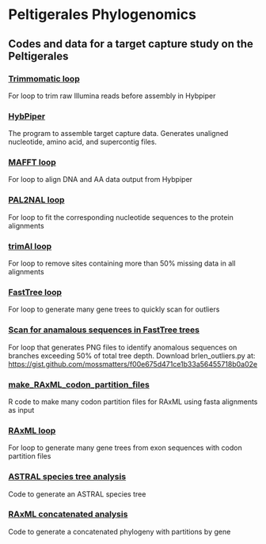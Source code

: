 # Peltigerales Phylogenomics
## Codes and data for a target capture study on the Peltigerales

### [Trimmomatic loop](./trimmomatic.sh)
For loop to trim raw Illumina reads before assembly in Hybpiper

### [HybPiper](https://github.com/mossmatters/HybPiper/wiki)
The program to assemble target capture data. Generates unaligned nucleotide, amino acid, and supercontig files.

### [MAFFT loop](./mafft.sh)
For loop to align DNA and AA data output from Hybpiper

### [PAL2NAL loop](./pal2nal.sh)
For loop to fit the corresponding nucleotide sequences to the protein alignments

### [trimAl loop](./trimal.sh)
For loop to remove sites containing more than 50% missing data in all alignments

### [FastTree loop](./fasttree.sh)
For loop to generate many gene trees to quickly scan for outliers

### [Scan for anamalous sequences in FastTree trees](./brlen_outliers.sh)
For loop that generates PNG files to identify anomalous sequences on branches exceeding 50% of total tree depth.
Download brlen_outliers.py at: https://gist.github.com/mossmatters/f00e675d471ce1b33a56455718b0a02e

### [make_RAxML_codon_partition_files](./make_RAxML_codon_partition_files.R)
R code to make many codon partition files for RAxML using fasta alignments as input

### [RAxML loop](./raxml_loop.sh)
For loop to generate many gene trees from exon sequences with codon partition files

### [ASTRAL species tree analysis](./astral.sh)
Code to generate an ASTRAL species tree

### [RAxML concatenated analysis](./raxml_concat.sh)
Code to generate a concatenated phylogeny with partitions by gene

